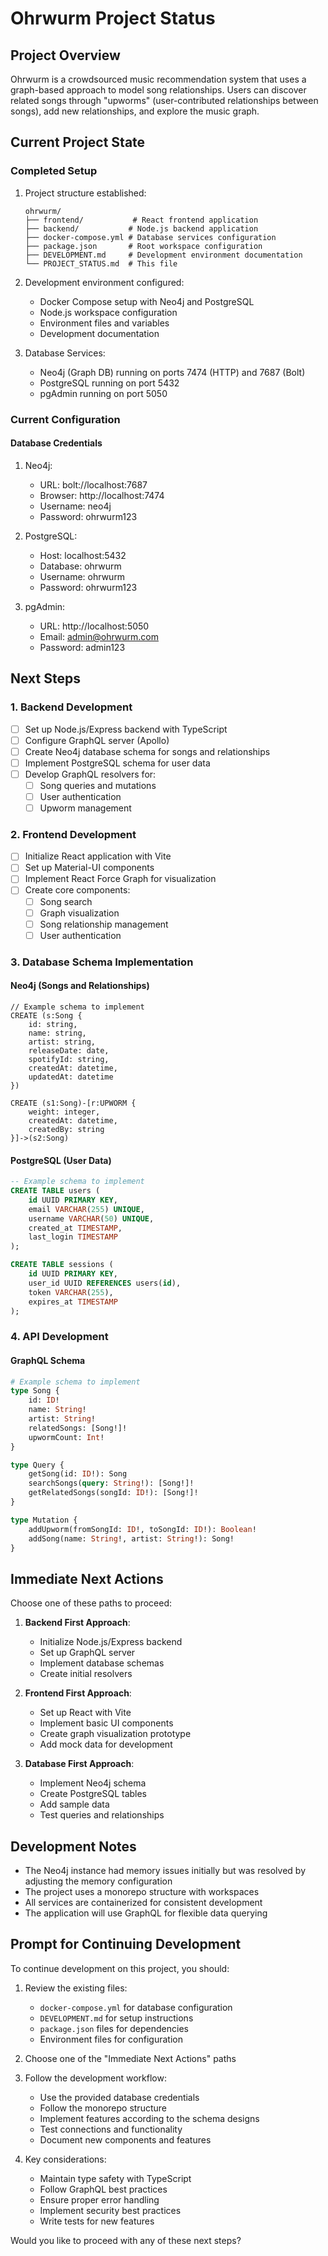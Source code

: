 # Ohrwurm Project Status

## Project Overview
Ohrwurm is a crowdsourced music recommendation system that uses a graph-based approach to model song relationships. Users can discover related songs through "upworms" (user-contributed relationships between songs), add new relationships, and explore the music graph.

## Current Project State

### Completed Setup
1. Project structure established:
   ```
   ohrwurm/
   ├── frontend/           # React frontend application
   ├── backend/           # Node.js backend application
   ├── docker-compose.yml # Database services configuration
   ├── package.json       # Root workspace configuration
   ├── DEVELOPMENT.md     # Development environment documentation
   └── PROJECT_STATUS.md  # This file
   ```

2. Development environment configured:
   - Docker Compose setup with Neo4j and PostgreSQL
   - Node.js workspace configuration
   - Environment files and variables
   - Development documentation

3. Database Services:
   - Neo4j (Graph DB) running on ports 7474 (HTTP) and 7687 (Bolt)
   - PostgreSQL running on port 5432
   - pgAdmin running on port 5050

### Current Configuration

#### Database Credentials
1. Neo4j:
   - URL: bolt://localhost:7687
   - Browser: http://localhost:7474
   - Username: neo4j
   - Password: ohrwurm123

2. PostgreSQL:
   - Host: localhost:5432
   - Database: ohrwurm
   - Username: ohrwurm
   - Password: ohrwurm123

3. pgAdmin:
   - URL: http://localhost:5050
   - Email: admin@ohrwurm.com
   - Password: admin123

## Next Steps

### 1. Backend Development
- [ ] Set up Node.js/Express backend with TypeScript
- [ ] Configure GraphQL server (Apollo)
- [ ] Create Neo4j database schema for songs and relationships
- [ ] Implement PostgreSQL schema for user data
- [ ] Develop GraphQL resolvers for:
  - [ ] Song queries and mutations
  - [ ] User authentication
  - [ ] Upworm management

### 2. Frontend Development
- [ ] Initialize React application with Vite
- [ ] Set up Material-UI components
- [ ] Implement React Force Graph for visualization
- [ ] Create core components:
  - [ ] Song search
  - [ ] Graph visualization
  - [ ] Song relationship management
  - [ ] User authentication

### 3. Database Schema Implementation
#### Neo4j (Songs and Relationships)
```cypher
// Example schema to implement
CREATE (s:Song {
    id: string,
    name: string,
    artist: string,
    releaseDate: date,
    spotifyId: string,
    createdAt: datetime,
    updatedAt: datetime
})

CREATE (s1:Song)-[r:UPWORM {
    weight: integer,
    createdAt: datetime,
    createdBy: string
}]->(s2:Song)
```

#### PostgreSQL (User Data)
```sql
-- Example schema to implement
CREATE TABLE users (
    id UUID PRIMARY KEY,
    email VARCHAR(255) UNIQUE,
    username VARCHAR(50) UNIQUE,
    created_at TIMESTAMP,
    last_login TIMESTAMP
);

CREATE TABLE sessions (
    id UUID PRIMARY KEY,
    user_id UUID REFERENCES users(id),
    token VARCHAR(255),
    expires_at TIMESTAMP
);
```

### 4. API Development
#### GraphQL Schema
```graphql
# Example schema to implement
type Song {
    id: ID!
    name: String!
    artist: String!
    relatedSongs: [Song!]!
    upwormCount: Int!
}

type Query {
    getSong(id: ID!): Song
    searchSongs(query: String!): [Song!]!
    getRelatedSongs(songId: ID!): [Song!]!
}

type Mutation {
    addUpworm(fromSongId: ID!, toSongId: ID!): Boolean!
    addSong(name: String!, artist: String!): Song!
}
```

## Immediate Next Actions
Choose one of these paths to proceed:

1. **Backend First Approach**:
   - Initialize Node.js/Express backend
   - Set up GraphQL server
   - Implement database schemas
   - Create initial resolvers

2. **Frontend First Approach**:
   - Set up React with Vite
   - Implement basic UI components
   - Create graph visualization prototype
   - Add mock data for development

3. **Database First Approach**:
   - Implement Neo4j schema
   - Create PostgreSQL tables
   - Add sample data
   - Test queries and relationships

## Development Notes
- The Neo4j instance had memory issues initially but was resolved by adjusting the memory configuration
- The project uses a monorepo structure with workspaces
- All services are containerized for consistent development
- The application will use GraphQL for flexible data querying

## Prompt for Continuing Development

To continue development on this project, you should:

1. Review the existing files:
   - `docker-compose.yml` for database configuration
   - `DEVELOPMENT.md` for setup instructions
   - `package.json` files for dependencies
   - Environment files for configuration

2. Choose one of the "Immediate Next Actions" paths

3. Follow the development workflow:
   - Use the provided database credentials
   - Follow the monorepo structure
   - Implement features according to the schema designs
   - Test connections and functionality
   - Document new components and features

4. Key considerations:
   - Maintain type safety with TypeScript
   - Follow GraphQL best practices
   - Ensure proper error handling
   - Implement security best practices
   - Write tests for new features

Would you like to proceed with any of these next steps? 
